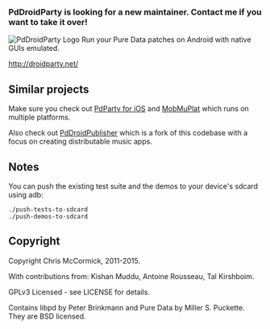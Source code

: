 ### PdDroidParty is looking for a new maintainer. Contact me if you want to take it over! ###

![PdDroidParty Logo](http://droidparty.net/icon.png)
Run your Pure Data patches on Android with native GUIs emulated.

http://droidparty.net/

Similar projects
----------------

Make sure you check out [PdParty for iOS](https://github.com/danomatika/PdParty) and [MobMuPlat](https://github.com/monkeyswarm/MobMuPlat) which runs on multiple platforms.

Also check out [PdDroidPublisher](https://github.com/b2renger/PdDroidPublisher/) which
is a fork of this codebase with a focus on creating distributable music apps.

Notes
-----

You can push the existing test suite and the demos to your device's sdcard using adb:

	./push-tests-to-sdcard
	./push-demos-to-sdcard

Copyright
---------

Copyright Chris McCormick, 2011-2015.

With contributions from: Kishan Muddu, Antoine Rousseau, Tal Kirshboim.

GPLv3 Licensed - see LICENSE for details.

Contains libpd by Peter Brinkmann and Pure Data by Miller S. Puckette. They are BSD licensed.
